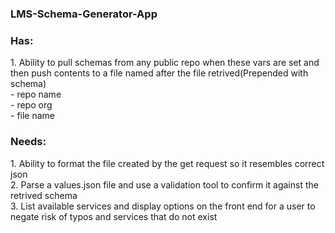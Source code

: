 ### LMS-Schema-Generator-App


<h3>Has:</h3>
1. Ability to pull schemas from any public repo when these vars are set and then push contents to a file named after the file retrived(Prepended with schema)<br>
- repo name<br>
- repo org<br>
- file name<br>



<h3>Needs:</h3> 
1. Ability to format the file created by the get request so it resembles correct json<br>
2. Parse a values.json file and use a validation tool to confirm it against the retrived schema<br>
3. List available services and display options on the front end for a user to negate risk of typos and services that do not exist<br>